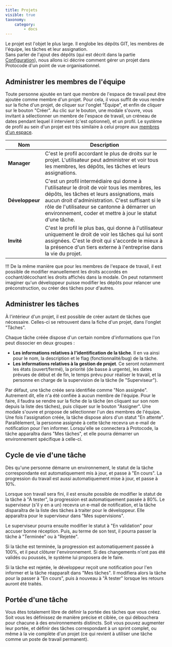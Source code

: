```yaml
---
title: Projets
visible: true
taxonomy:
    category:
        - docs
---
```


Le projet est l'objet le plus large. Il englobe les dépôts GIT, les membres de l'équipe, les tâches et leur assignation.  
Sans parler de l'ajout des dépôts (qui est décrit dans la partie [Configuration](/configurer-son-projet/ajout-depot-git)), nous allons ici décrire comment gérer un projet dans Protocode d'un point de vue organisationnel.  

## Administrer les membres de l'équipe

Toute personne ajoutée en tant que membre de l'espace de travail peut être ajoutée comme membre d'un projet. Pour cela, il vous suffit de vous rendre sur la fiche d'un projet, de cliquer sur l'onglet "Équipe", et enfin de cliquer sur le bouton "Créer". Au clic sur le bouton, une modale s'ouvre, vous invitant à sélectionner un membre de l'espace de travail, un créneau de dates pendant lequel il intervient (c'est optionnel), et un profil. Le système de profil au sein d'un projet est très similaire à celui propre aux [membres d'un espace](/administrer-son-espace/membres).  

| Nom | Description |  
| --- | --- |  
| **Manager** | C'est le profil accordant le plus de droits sur le projet. L'utilisateur peut administrer et voir tous les membres, les dépôts, les tâches et leurs assignations. |  
| **Développeur** | C'est un profil intermédiaire qui donne à l'utilisateur le droit de voir tous les membres, les dépôts, les tâches et leurs assignations, mais aucun droit d'administration. C'est suffisant si le rôle de l'utilisateur se cantonne à démarrer un environnement, coder et mettre à jour le statut d'une tâche. |  
| **Invité** | C'est le profil le plus bas, qui donne à l'utilisateur uniquement le droit de voir les tâches qui lui sont assignées. C'est le droit qui s'accorde le mieux à la présence d'un tiers externe à l'entreprise dans la vie du projet. |  

!!! De la même manière que pour les membres de l'espace de travail, il est possible de modifier manuellement les droits accordés en cochant/décochant les droits affichés dans la modale. On peut notamment imaginer qu'un développeur puisse modifier les dépôts pour relancer une préconstruction, ou créer des tâches pour d'autres.  

## Administrer les tâches

À l'intérieur d'un projet, il est possible de créer autant de tâches que nécessaire. Celles-ci se retrouvent dans la fiche d'un projet, dans l'onglet "Tâches".  

Chaque tâche créée dispose d'un certain nombre d'informations que l'on peut dissocier en deux groupes :  
* **Les informations relatives à l'identification de la tâche**. Il en va ainsi pour le nom, la description et le flag (fonctionnalité/bug) de la tâche.  
* **Les informations relatives à la gestion de projet**. Ce seront notamment les états (ouvert/fermé), la priorité (de basse à urgente), les dates prévues de début et de fin, le temps prévu pour réaliser le travail, et la personne en charge de la supervision de la tâche (le "Superviseur").  

Par défaut, une tâche créée sera identifiée comme "Non assignée". Autrement dit, elle n'a été confiée à aucun membre de l'équipe. Pour le faire, il faudra se rendre sur la fiche de la tâche (en cliquant sur son nom depuis la liste des tâches), puis cliquer sur le bouton "Assigner". Une modale s'ouvre et propose de sélectionner l'un des membres de l'équipe. Une fois l'assignation créée, la tâche dispose alors d'un statut "En attente". Parallèlement, la personne assignée à cette tâche recevra un e-mail de notification pour l'en informer. Lorsqu'elle se connectera à Protocode, la tâche apparaîtra dans "Mes tâches", et elle pourra démarrer un environnement spécifique à celle-ci.  

## Cycle de vie d'une tâche

Dès qu'une personne démarre un environnement, le statut de la tâche correspondante est automatiquement mis à jour, et passe à "En cours". La progression du travail est aussi automatiquement mise à jour, et passe à 10%.  

Lorsque son travail sera fini, il est ensuite possible de modifier le statut de la tâche à "À tester", la progression est automatiquement passée à 80%. Le superviseur (s'il y en a un) recevra un e-mail de notification, et la tâche disparaîtra de la liste des tâches à traiter pour le développeur. Elle apparaîtra pour le superviseur dans "Mes supervisions".  

Le superviseur pourra ensuite modifier le statut à "En validation" pour accuser bonne réception. Puis, au terme de son test, il pourra passer la tâche à "Terminée" ou à "Rejetée".  

Si la tâche est terminée, la progression est automatiquement passée à 100%, et il peut clôturer l'environnement. Si des changements n'ont pas été validés ou poussés, le système lui proposera de le faire.  

Si la tâche est rejetée, le développeur reçoit une notification pour l'en informer et la tâche réapparaît dans "Mes tâches". Il modifiera alors la tâche pour la passer à "En cours", puis à nouveau à "À tester" lorsque les retours auront été traités.  

## Portée d'une tâche

Vous êtes totalement libre de définir la portée des tâches que vous créez. Soit vous les définissez de manière précise et ciblée, ce qui débouchera pour chacune à des environnements distincts. Soit vous pouvez augmenter leur portée, et définir des tâches correspondant à un sprint complet, ou même à la vie complète d'un projet (ce qui revient à utiliser une tâche comme un poste de travail permanent).  
